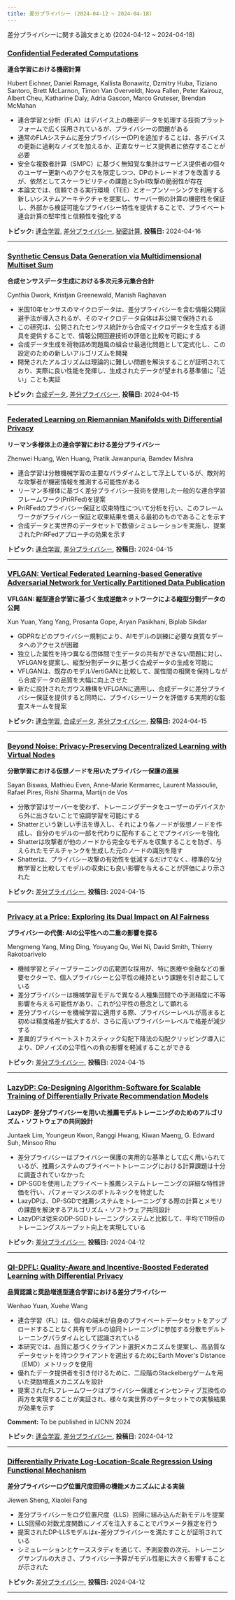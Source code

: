 ```yaml
---
title: 差分プライバシー (2024-04-12 ~ 2024-04-18)
---
```


差分プライバシーに関する論文まとめ (2024-04-12 ~ 2024-04-18)

### [Confidential Federated Computations](http://arxiv.org/abs/2404.10764)
**連合学習における機密計算**

Hubert Eichner, Daniel Ramage, Kallista Bonawitz, Dzmitry Huba, Tiziano Santoro, Brett McLarnon, Timon Van Overveldt, Nova Fallen, Peter Kairouz, Albert Cheu, Katharine Daly, Adria Gascon, Marco Gruteser, Brendan McMahan

- 連合学習と分析（FLA）はデバイス上の機密データを処理する技術プラットフォームで広く採用されているが、プライバシーの問題がある
- 通常のFLAシステムに差分プライバシー(DP)を追加することは、各デバイスの更新に過剰なノイズを加えるか、正直なサービス提供者に依存することが必要
- 安全な複数者計算（SMPC）に基づく無知覚な集計はサービス提供者の個々のユーザー更新へのアクセスを限定しつつ、DPのトレードオフを改善するが、依然としてスケーラビリティの課題とSybil攻撃の脆弱性が存在
- 本論文では、信頼できる実行環境（TEE）とオープンソーシングを利用する新しいシステムアーキテクチャを提案し、サーバー側の計算の機密性を保証し、外部から検証可能なプライバシー特性を提供することで、プライベート連合計算の堅牢性と信頼性を強化する

**トピック:** [連合学習](../../fl), [差分プライバシー](../../dp), [秘密計算](../../mpc), **投稿日:** 2024-04-16

---
### [Synthetic Census Data Generation via Multidimensional Multiset Sum](http://arxiv.org/abs/2404.10095)
**合成センサスデータ生成における多次元多元集合合計**

Cynthia Dwork, Kristjan Greenewald, Manish Raghavan

- 米国10年センサスのマイクロデータは、差分プライバシーを含む情報公開回避手法が導入されるが、そのマイクロデータ自体は非公開で保持される
- この研究は、公開されたセンサス統計から合成マイクロデータを生成する道具を提供することで、情報公開回避技術の評価と比較を可能にする
- 合成データ生成を荷物詰め問題風の組合せ最適化問題として定式化し、この設定のための新しいアルゴリズムを開発
- 開発されたアルゴリズムは理論的に難しい問題を解決することが証明されており、実際に良い性能を発揮し、生成されたデータが望まれる基準値に「近い」ことも実証

**トピック:** [合成データ](../../sd), [差分プライバシー](../../dp), **投稿日:** 2024-04-15

---
### [Federated Learning on Riemannian Manifolds with Differential Privacy](http://arxiv.org/abs/2404.10029)
**リーマン多様体上の連合学習における差分プライバシー**

Zhenwei Huang, Wen Huang, Pratik Jawanpuria, Bamdev Mishra

- 連合学習は分散機械学習の主要なパラダイムとして浮上しているが、敵対的な攻撃者が機密情報を推測する可能性がある
- リーマン多様体に基づく差分プライバシー技術を使用した一般的な連合学習フレームワーク(PriRFed)を提案
- PriRFedのプライバシー保証と収束特性について分析を行い、このフレームワークがプライバシー保証と収束結果を備える最初のものであることを示す
- 合成データと実世界のデータセットで数値シミュレーションを実施し、提案されたPriRFedアプローチの効果を示す

**トピック:** [連合学習](../../fl), [差分プライバシー](../../dp), **投稿日:** 2024-04-15

---
### [VFLGAN: Vertical Federated Learning-based Generative Adversarial Network for Vertically Partitioned Data Publication](http://arxiv.org/abs/2404.09722)
**VFLGAN: 縦型連合学習に基づく生成逆敵ネットワークによる縦型分割データの公開**

Xun Yuan, Yang Yang, Prosanta Gope, Aryan Pasikhani, Biplab Sikdar

- GDPRなどのプライバシー規制により、AIモデルの訓練に必要な良質なデータへのアクセスが困難
- 独立した属性を持つ異なる団体間で生データの共有ができない問題に対し、VFLGANを提案し、縦型分割データに基づく合成データの生成を可能に
- VFLGANは、既存のモデルVertiGANと比較して、属性間の相関を保持しながら合成データの品質を大幅に向上させた
- 新たに設計されたガウス機構をVFLGANに適用し、合成データに差分プライバシー保証を提供すると同時に、プライバシーリークを評価する実用的な監査スキームを提案

**トピック:** [連合学習](../../fl), [合成データ](../../sd), [差分プライバシー](../../dp), **投稿日:** 2024-04-15

---
### [Beyond Noise: Privacy-Preserving Decentralized Learning with Virtual Nodes](http://arxiv.org/abs/2404.09536)
**分散学習における仮想ノードを用いたプライバシー保護の進展**

Sayan Biswas, Mathieu Even, Anne-Marie Kermarrec, Laurent Massoulie, Rafael Pires, Rishi Sharma, Martijn de Vos

- 分散学習はサーバーを使わず、トレーニングデータをユーザーのデバイスから外に出さないことで協調学習を可能にする
- Shatterという新しい手法を導入し、それにより各ノードが仮想ノードを作成し、自分のモデルの一部を代わりに配布することでプライバシーを強化
- Shatterは攻撃者が他のノードから完全なモデルを収集することを防ぎ、与えられたモデルチャンクを生成した元のノードの識別を隠す
- Shatterは、プライバシー攻撃の有効性を低減するだけでなく、標準的な分散学習と比較してモデルの収束にも良い影響を与えることが評価により示された

**トピック:** [差分プライバシー](../../dp), **投稿日:** 2024-04-15

---
### [Privacy at a Price: Exploring its Dual Impact on AI Fairness](http://arxiv.org/abs/2404.09391)
**プライバシーの代償: AIの公平性への二重の影響を探る**

Mengmeng Yang, Ming Ding, Youyang Qu, Wei Ni, David Smith, Thierry Rakotoarivelo

- 機械学習とディープラーニングの広範囲な採用が、特に医療や金融などの重要セクターで、個人プライバシーと公平性の維持という課題を引き起こしている
- 差分プライバシーは機械学習モデルで異なる人種集団間での予測精度に不等影響を与える可能性があり、これが公平性の懸念として顕れる
- 差分プライバシーを機械学習に適用する際、プライバシーレベルが高まると初めは精度格差が拡大するが、さらに高いプライバシーレベルで格差が減少する
- 差異的プライベートストカスティック勾配下降法の勾配クリッピング導入により、DPノイズの公平性への負の影響を軽減することができる

**トピック:** [差分プライバシー](../../dp), **投稿日:** 2024-04-15

---
### [LazyDP: Co-Designing Algorithm-Software for Scalable Training of Differentially Private Recommendation Models](http://arxiv.org/abs/2404.08847)
**LazyDP: 差分プライバシーを用いた推薦モデルトレーニングのためのアルゴリズム・ソフトウェアの共同設計**

Juntaek Lim, Youngeun Kwon, Ranggi Hwang, Kiwan Maeng, G. Edward Suh, Minsoo Rhu

- 差分プライバシーはプライバシー保護の実用的な基準として広く用いられているが、推薦システムのプライベートトレーニングにおける計算課題は十分に調査されていなかった
- DP-SGDを使用したプライベート推薦システムトレーニングの詳細な特性評価を行い、パフォーマンスのボトルネックを特定した
- LazyDPは、DP-SGDで推薦システムをトレーニングする際の計算とメモリの課題を解決するアルゴリズム・ソフトウェア共同設計
- LazyDPは従来のDP-SGDトレーニングシステムと比較して、平均で119倍のトレーニングスループット向上を実現している

**トピック:** [差分プライバシー](../../dp), **投稿日:** 2024-04-12

---
### [QI-DPFL: Quality-Aware and Incentive-Boosted Federated Learning with Differential Privacy](http://arxiv.org/abs/2404.08261)
**品質認識と奨励増進型連合学習における差分プライバシー**

Wenhao Yuan, Xuehe Wang

- 連合学習（FL）は、個々の端末が自身のプライベートデータセットをアップロードすることなく共有モデルの協同トレーニングに参加する分散モデルトレーニングパラダイムとして認識されている
- 本研究では、品質に基づくクライアント選択メカニズムを提案し、高品質なデータセットを持つクライアントを選出するためにEarth Mover's Distance（EMD）メトリックを使用
- 優れたデータ提供者を引き付けるために、二段階のStackelbergゲームを用いた奨励増進メカニズムを設計
- 提案されたFLフレームワークはプライバシー保護とインセンティブ互換性の両方を実現することが実証され、様々な実世界のデータセットでの実験結果が効果を示す

**Comment:** To be published in IJCNN 2024

**トピック:** [連合学習](../../fl), [差分プライバシー](../../dp), **投稿日:** 2024-04-12

---
### [Differentially Private Log-Location-Scale Regression Using Functional Mechanism](http://arxiv.org/abs/2404.08715)
**差分プライバシーログ位置尺度回帰の機能メカニズムによる実装**

Jiewen Sheng, Xiaolei Fang

- 差分プライバシーをログ位置尺度（LLS）回帰に組み込んだ新モデルを提案
- LLS回帰の対数尤度関数にノイズを注入することでパラメータ推定を行う
- 提案されたDP-LLSモデルはε-差分プライバシーを満たすことが証明されている
- シミュレーションとケーススタディを通じて、予測変数の次元、トレーニングサンプルの大きさ、プライバシー予算がモデル性能に大きく影響することが示された

**トピック:** [差分プライバシー](../../dp), **投稿日:** 2024-04-12

---